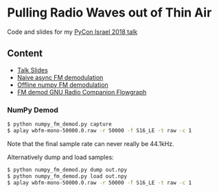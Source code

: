 # Pulling Radio Waves out of Thin Air

Code and slides for my [PyCon Israel 2018 talk](https://il.pycon.org/2018/schedule/presentation/34/)

## Content

 - [Talk Slides](talk.ipynb)
 - [Naive async FM demodulation](async_fm_demod.py)
 - [Offline numpy FM demodulation](numpy_fm_demod.py)
 - [FM demod GNU Radio Companion Flowgraph](fm.grc)

### NumPy Demod

```bash
$ python numpy_fm_demod.py capture
$ aplay wbfm-mono-50000.0.raw -r 50000 -f S16_LE -t raw -c 1
```

Note that the final sample rate can never really be 44.1kHz.

Alternatively dump and load samples:

```bash
$ python numpy_fm_demod.py dump out.npy
$ python numpy_fm_demod.py load out.npy
$ aplay wbfm-mono-50000.0.raw -r 50000 -f S16_LE -t raw -c 1
```
